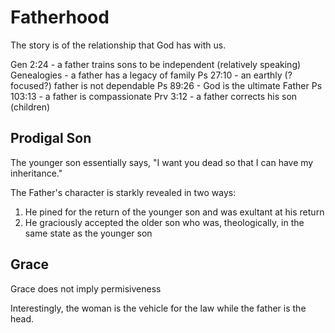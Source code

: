 # Fatherhood

The story is of the relationship that God has with us.


Gen 2:24 - a father trains sons to be independent (relatively speaking)
Genealogies - a father has a legacy of family
Ps 27:10 - an earthly (?focused?) father is not dependable
Ps 89:26 - God is the ultimate Father
Ps 103:13 - a father is compassionate
Prv 3:12 - a father corrects his son (children)


## Prodigal Son

The younger son essentially says, "I want you dead so that I can have my inheritance."

The Father's character is starkly revealed in two ways:
1. He pined for the return of the younger son and was exultant at his return
2. He graciously accepted the older son who was, theologically, in the same state as the younger son


## Grace

Grace does not imply permisiveness

Interestingly, the woman is the vehicle for the law while the father is the head.
